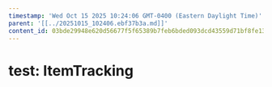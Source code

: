 ```yaml
---
timestamp: 'Wed Oct 15 2025 10:24:06 GMT-0400 (Eastern Daylight Time)'
parent: '[[../20251015_102406.ebf37b3a.md]]'
content_id: 03bde29948e620d56677f5f65389b7feb6bded093dcd43559d71bf8fe13c5fd8
---
```


# test: ItemTracking
